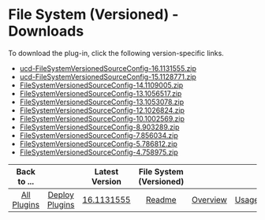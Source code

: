 
# File System (Versioned) - Downloads

To download the plug-in, click the following version-specific links.
- [ucd-FileSystemVersionedSourceConfig-16.1131555.zip](https://raw.githubusercontent.com/UrbanCode/IBM-UCD-PLUGINS/main/files/FileSystemVersionedSourceConfig/ucd-FileSystemVersionedSourceConfig-16.1131555.zip)
- [ucd-FileSystemVersionedSourceConfig-15.1128771.zip](https://raw.githubusercontent.com/UrbanCode/IBM-UCD-PLUGINS/main/files/FileSystemVersionedSourceConfig/ucd-FileSystemVersionedSourceConfig-15.1128771.zip)
- [FileSystemVersionedSourceConfig-14.1109005.zip](https://raw.githubusercontent.com/UrbanCode/IBM-UCD-PLUGINS/main/files/FileSystemVersionedSourceConfig/FileSystemVersionedSourceConfig-14.1109005.zip)
- [FileSystemVersionedSourceConfig-13.1056517.zip](https://raw.githubusercontent.com/UrbanCode/IBM-UCD-PLUGINS/main/files/FileSystemVersionedSourceConfig/FileSystemVersionedSourceConfig-13.1056517.zip)
- [FileSystemVersionedSourceConfig-13.1053078.zip](https://raw.githubusercontent.com/UrbanCode/IBM-UCD-PLUGINS/main/files/FileSystemVersionedSourceConfig/FileSystemVersionedSourceConfig-13.1053078.zip)
- [FileSystemVersionedSourceConfig-12.1026824.zip](https://raw.githubusercontent.com/UrbanCode/IBM-UCD-PLUGINS/main/files/FileSystemVersionedSourceConfig/FileSystemVersionedSourceConfig-12.1026824.zip)
- [FileSystemVersionedSourceConfig-10.1002569.zip](https://raw.githubusercontent.com/UrbanCode/IBM-UCD-PLUGINS/main/files/FileSystemVersionedSourceConfig/FileSystemVersionedSourceConfig-10.1002569.zip)
- [FileSystemVersionedSourceConfig-8.903289.zip](https://raw.githubusercontent.com/UrbanCode/IBM-UCD-PLUGINS/main/files/FileSystemVersionedSourceConfig/FileSystemVersionedSourceConfig-8.903289.zip)
- [FileSystemVersionedSourceConfig-7.856034.zip](https://raw.githubusercontent.com/UrbanCode/IBM-UCD-PLUGINS/main/files/FileSystemVersionedSourceConfig/FileSystemVersionedSourceConfig-7.856034.zip)
- [FileSystemVersionedSourceConfig-5.786812.zip](https://raw.githubusercontent.com/UrbanCode/IBM-UCD-PLUGINS/main/files/FileSystemVersionedSourceConfig/FileSystemVersionedSourceConfig-5.786812.zip)
- [FileSystemVersionedSourceConfig-4.758975.zip](https://raw.githubusercontent.com/UrbanCode/IBM-UCD-PLUGINS/main/files/FileSystemVersionedSourceConfig/FileSystemVersionedSourceConfig-4.758975.zip)

|Back to ...||Latest Version|File System (Versioned) ||||
| :---: | :---: | :---: | :---: | :---: | :---: | :---: |
|[All Plugins](../../index.md)|[Deploy Plugins](../README.md)|[16.1131555](https://raw.githubusercontent.com/UrbanCode/IBM-UCD-PLUGINS/main/files/FileSystemVersionedSourceConfig/ucd-FileSystemVersionedSourceConfig-16.1131555.zip)|[Readme](README.md)|[Overview](overview.md)|[Usage](usage.md)|[Steps](steps.md)|
